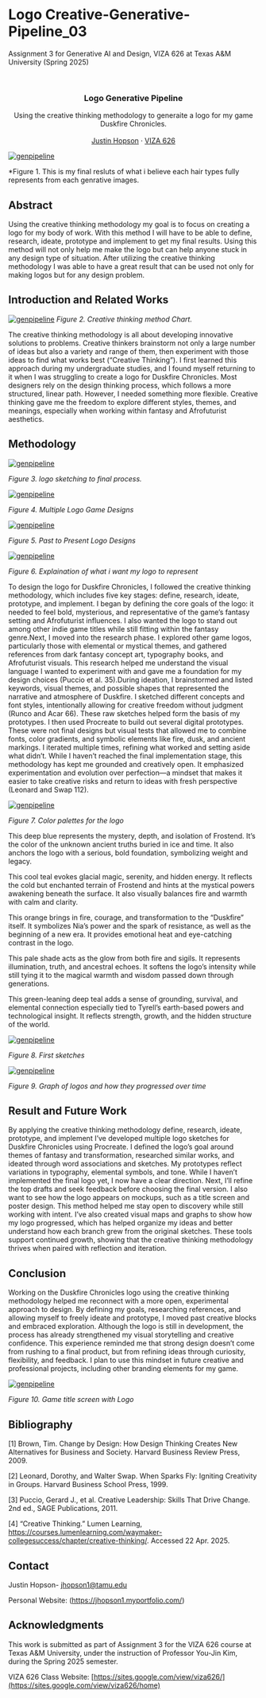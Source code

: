 #  Logo Creative-Generative-Pipeline_03
Assignment 3 for Generative AI and Design, VIZA 626 at Texas A&amp;M University (Spring 2025)

<!-- Improved compatibility of back to top link: See: https://github.com/othneildrew/Best-README-Template/pull/73 -->
<a id="readme-top"></a>

<!-- PROJECT SHIELDS -->
<!--
*** I'm using markdown "reference style" links for readability.
*** Reference links are enclosed in brackets [ ] instead of parentheses ( ).
*** See the bottom of this document for the declaration of the reference variables
*** for contributors-url, forks-url, etc. This is an optional, concise syntax you may use.
*** https://www.markdownguide.org/basic-syntax/#reference-style-links
-->




<!-- PROJECT LOGO -->
<br />
<div align="center">
  </a>

  <h3 align="center"> Logo Generative Pipeline  </h3>

  <p align="center">
    Using the creative thinking methodology to generaite a logo for my game Duskfire Chronicles.
    <br />
    <br />
    <a href="https://jhopson1.myportfolio.com/">Justin Hopson</a>
    &middot;
    <a href="https://sites.google.com/view/viza626/home">VIZA 626</a>
  </p>
</div>

[![genpipeline][images-fig1]](https://example.com)

*Figure 1. This is my final resluts of what i believe each hair types fully represents from each genrative images.
<!-- Abstract -->
## Abstract
Using the creative thinking methodology my goal is to focus on creating a logo for my body of work. With this method I will have to be able to define, research, ideate, prototype and implement to get my final results. Using this method will not only help me make the logo but can help anyone stuck in any design type of situation. After utilizing the creative thinking methodology I was able to have a great result that can be used not only for making logos but for any design problem. 




<!-- Introduction and Related Works -->
## Introduction and Related Works

[![genpipeline][images-fig2]](https://example.com)
*Figure 2. Creative thinking method Chart.*


The creative thinking methodology is all about developing innovative solutions to problems. Creative thinkers brainstorm not only a large number of ideas but also a variety and range of them, then experiment with those ideas to find what works best (“Creative Thinking”). I first learned this approach during my undergraduate studies, and I found myself returning to it when I was struggling to create a logo for Duskfire Chronicles. Most designers rely on the design thinking process, which follows a more structured, linear path. However, I needed something more flexible. Creative thinking gave me the freedom to explore different styles, themes, and meanings, especially when working within fantasy and Afrofuturist aesthetics.

## Methodology
[![genpipeline][images-fig3]](https://example.com)

*Figure 3.  logo sketching to final process.*

[![genpipeline][images-fig4]](https://example.com)

*Figure 4. Multiple Logo Game Designs*


[![genpipeline][images-fig5]](https://example.com)

*Figure 5. Past to Present Logo Designs*

[![genpipeline][images-fig6]](https://example.com)

*Figure 6. Explaination of what i want my logo to represent*


To design the logo for Duskfire Chronicles, I followed the creative thinking methodology, which includes five key stages: define, research, ideate, prototype, and implement. I began by defining the core goals of the logo: it needed to feel bold, mysterious, and representative of the game’s fantasy setting and Afrofuturist influences. I also wanted the logo to stand out among other indie game titles while still fitting within the fantasy genre.Next, I moved into the research phase. I explored other game logos, particularly those with elemental or mystical themes, and gathered references from dark fantasy concept art, typography books, and Afrofuturist visuals. This research helped me understand the visual language I wanted to experiment with and gave me a foundation for my design choices (Puccio et al. 35).During ideation, I brainstormed and listed keywords, visual themes, and possible shapes that represented the narrative and atmosphere of Duskfire. I sketched different concepts and font styles, intentionally allowing for creative freedom without judgment (Runco and Acar 66). These raw sketches helped form the basis of my prototypes. I then used Procreate to build out several digital prototypes. These were not final designs but visual tests that allowed me to combine fonts, color gradients, and symbolic elements like fire, dusk, and ancient markings. I iterated multiple times, refining what worked and setting aside what didn’t. While I haven’t reached the final implementation stage, this methodology has kept me grounded and creatively open. It emphasized experimentation and evolution over perfection—a mindset that makes it easier to take creative risks and return to ideas with fresh perspective (Leonard and Swap 112).


[![genpipeline][images-fig7]](https://example.com)

*Figure 7. Color palettes for the logo*

This deep blue represents the mystery, depth, and isolation of Frostend. It’s the color of the unknown ancient truths buried in ice and time. It also anchors the logo with a serious, bold foundation, symbolizing weight and legacy.

This cool teal evokes glacial magic, serenity, and hidden energy. It reflects the cold but enchanted terrain of Frostend and hints at the mystical powers awakening beneath the surface. It also visually balances fire and warmth with calm and clarity.

This orange brings in fire, courage, and transformation to the “Duskfire” itself. It symbolizes Nia’s power and the spark of resistance, as well as the beginning of a new era. It provides emotional heat and eye-catching contrast in the logo.

This pale shade acts as the glow from both fire and sigils. It represents illumination, truth, and ancestral echoes. It softens the logo’s intensity while still tying it to the magical warmth and wisdom passed down through generations.

This green-leaning deep teal adds a sense of grounding, survival, and elemental connection especially tied to Tyrell’s earth-based powers and technological insight. It reflects strength, growth, and the hidden structure of the world.

[![genpipeline][images-fig8]](https://example.com)

*Figure 8. First sketches*

[![genpipeline][images-fig9]](https://example.com)

*Figure 9.  Graph of logos and how they progressed over time*



## Result and Future Work

By applying the creative thinking methodology define, research, ideate, prototype, and implement I’ve developed multiple logo sketches for Duskfire Chronicles using Procreate. I defined the logo’s goal around themes of fantasy and transformation, researched similar works, and ideated through word associations and sketches. My prototypes reflect variations in typography, elemental symbols, and tone. While I haven’t implemented the final logo yet, I now have a clear direction. Next, I’ll refine the top drafts and seek feedback before choosing the final version. I also want to see how the logo appears on mockups, such as a title screen and poster design. This method helped me stay open to discovery while still working with intent. I’ve also created visual maps and graphs to show how my logo progressed, which has helped organize my ideas and better understand how each branch grew from the original sketches. These tools support continued growth, showing that the creative thinking methodology thrives when paired with reflection and iteration.




## Conclusion


Working on the Duskfire Chronicles logo using the creative thinking methodology helped me reconnect with a more open, experimental approach to design. By defining my goals, researching references, and allowing myself to freely ideate and prototype, I moved past creative blocks and embraced exploration. Although the logo is still in development, the process has already strengthened my visual storytelling and creative confidence. This experience reminded me that strong design doesn’t come from rushing to a final product, but from refining ideas through curiosity, flexibility, and feedback. I plan to use this mindset in future creative and professional projects, including other branding elements for my game. 

[![genpipeline][images-fig10]](https://example.com)

*Figure 10. Game title screen with Logo*

<!-- Bibliography -->
## Bibliography
[1] Brown, Tim. Change by Design: How Design Thinking Creates New Alternatives for Business and Society. Harvard Business Review Press, 2009.
 

[2] Leonard, Dorothy, and Walter Swap. When Sparks Fly: Igniting Creativity in Groups. Harvard Business School Press, 1999.


[3] Puccio, Gerard J., et al. Creative Leadership: Skills That Drive Change. 2nd ed., SAGE Publications, 2011.

[4] “Creative Thinking.” Lumen Learning, https://courses.lumenlearning.com/waymaker-collegesuccess/chapter/creative-thinking/. Accessed 22 Apr. 2025.




<!-- CONTACT -->
## Contact

Justin Hopson- jhopson1@tamu.edu

Personal Website: (https://jhopson1.myportfolio.com/)




<!-- ACKNOWLEDGMENTS -->
## Acknowledgments

This work is submitted as part of Assignment 3 for the VIZA 626 course at Texas A&M University, under the instruction of Professor You-Jin Kim, during the Spring 2025 semester.

VIZA 626 Class Website: [https://sites.google.com/view/viza626/](https://sites.google.com/view/viza626/home)

<!-- MARKDOWN LINKS & IMAGES -->
<!-- https://www.markdownguide.org/basic-syntax/#reference-style-links -->
[contributors-shield]: https://img.shields.io/github/contributors/othneildrew/Best-README-Template.svg?style=for-the-badge
[contributors-url]: https://github.com/othneildrew/Best-README-Template/graphs/contributors
[forks-shield]: https://img.shields.io/github/forks/othneildrew/Best-README-Template.svg?style=for-the-badge
[forks-url]: https://github.com/othneildrew/Best-README-Template/network/members
[stars-shield]: https://img.shields.io/github/stars/othneildrew/Best-README-Template.svg?style=for-the-badge
[stars-url]: https://github.com/othneildrew/Best-README-Template/stargazers
[issues-shield]: https://img.shields.io/github/issues/othneildrew/Best-README-Template.svg?style=for-the-badge
[issues-url]: https://github.com/othneildrew/Best-README-Template/issues
[license-shield]: https://img.shields.io/github/license/othneildrew/Best-README-Template.svg?style=for-the-badge
[license-url]: https://github.com/othneildrew/Best-README-Template/blob/master/LICENSE.txt
[linkedin-shield]: https://img.shields.io/badge/-LinkedIn-black.svg?style=for-the-badge&logo=linkedin&colorB=555
[linkedin-url]: https://linkedin.com/in/othneildrew
[product-screenshot]: images/screenshot.png
[images-fig1]: fig1.png
[images-fig2]: fig2.png
[images-fig3]: fig3.png
[images-fig4]: fig4.png
[images-fig5]: fig5.png
[images-fig6]: fig6.png
[images-fig7]: fig7.png
[images-fig8]: fig8.png
[images-fig9]: fig9.png
[images-fig10]: fig10.png
[Next.js]: https://img.shields.io/badge/next.js-000000?style=for-the-badge&logo=nextdotjs&logoColor=white
[Next-url]: https://nextjs.org/
[React.js]: https://img.shields.io/badge/React-20232A?style=for-the-badge&logo=react&logoColor=61DAFB
[React-url]: https://reactjs.org/
[Vue.js]: https://img.shields.io/badge/Vue.js-35495E?style=for-the-badge&logo=vuedotjs&logoColor=4FC08D
[Vue-url]: https://vuejs.org/
[Angular.io]: https://img.shields.io/badge/Angular-DD0031?style=for-the-badge&logo=angular&logoColor=white
[Angular-url]: https://angular.io/
[Svelte.dev]: https://img.shields.io/badge/Svelte-4A4A55?style=for-the-badge&logo=svelte&logoColor=FF3E00
[Svelte-url]: https://svelte.dev/
[Laravel.com]: https://img.shields.io/badge/Laravel-FF2D20?style=for-the-badge&logo=laravel&logoColor=white
[Laravel-url]: https://laravel.com
[Bootstrap.com]: https://img.shields.io/badge/Bootstrap-563D7C?style=for-the-badge&logo=bootstrap&logoColor=white
[Bootstrap-url]: https://getbootstrap.com
[JQuery.com]: https://img.shields.io/badge/jQuery-0769AD?style=for-the-badge&logo=jquery&logoColor=white
[JQuery-url]: https://jquery.com
